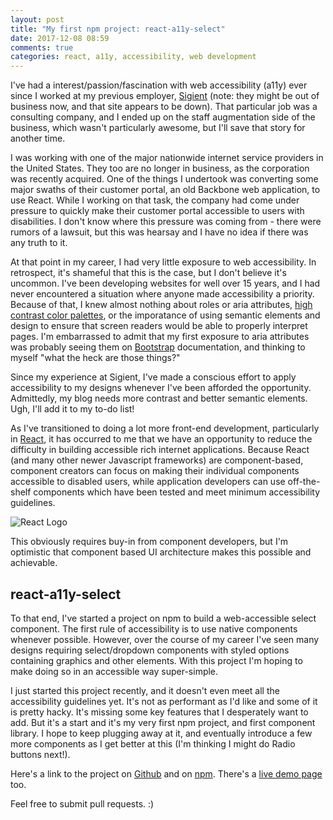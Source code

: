```yaml
---
layout: post
title: "My first npm project: react-a11y-select"
date: 2017-12-08 08:59
comments: true
categories: react, a11y, accessibility, web development
---
```

I've had a interest/passion/fascination with web accessibility (a11y) ever since I worked at my previous employer, [Sigient](https://www.sigient.com) (note: they might be out of business now, and that site appears to be down). That particular job was a consulting company, and I ended up on the staff augmentation side of the business, which wasn't particularly awesome, but I'll save that story for another time.

I was working with one of the major nationwide internet service providers in the United States. They too are no longer in business, as the corporation was recently acquired. One of the things I undertook was converting some major swaths of their customer portal, an old Backbone web application, to use React. While I working on that task, the company had come under pressure to quickly make their customer portal accessible to users with disabilities. I don't know where this pressure was coming from - there were rumors of a lawsuit, but this was hearsay and I have no idea if there was any truth to it.

At that point in my career, I had very little exposure to web accessibility. In retrospect, it's shameful that this is the case, but I don't believe it's uncommon. I've been developing websites for well over 15 years, and I had never encountered a situation where anyone made accessibility a priority. Because of that, I knew almost nothing about roles or aria attributes, [high contrast color palettes](http://colorsafe.co/), or the imporatance of using semantic elements and design to ensure that screen readers would be able to properly interpret pages. I'm embarrassed to admit that my first exposure to aria attributes was probably seeing them on [Bootstrap](http://getbootstrap.com/) documentation, and thinking to myself "what the heck are those things?"

Since my experience at Sigient, I've made a conscious effort to apply accessibility to my designs whenever I've been afforded the opportunity. Admittedly, my blog needs more contrast and better semantic elements. Ugh, I'll add it to my to-do list!

As I've transitioned to doing a lot more front-end development, particularly in [React](https://reactjs.org/), it has occurred to me that we have an opportunity to reduce the difficulty in building accessible rich internet applications. Because React (and many other newer Javascript frameworks) are component-based, component creators can focus on making their individual components accessible to disabled users, while application developers can use off-the-shelf components which have been tested and meet minimum accessibility guidelines.

![React Logo](https://upload.wikimedia.org/wikipedia/commons/thumb/a/a7/React-icon.svg/1200px-React-icon.svg.png)

This obviously requires buy-in from component developers, but I'm optimistic that component based UI architecture makes this possible and achievable.

## react-a11y-select
To that end, I've started a project on npm to build a web-accessible select component. The first rule of accessibility is to use native components whenever possible. However, over the course of my career I've seen many designs requiring select/dropdown components with styled options containing graphics and other elements. With this project I'm hoping to make doing so in an accessible way super-simple.

I just started this project recently, and it doesn't even meet all the accessibility guidelines yet. It's not as performant as I'd like and some of it is pretty hacky. It's missing some key features that I desperately want to add. But it's a start and it's my very first npm project, and first component library. I hope to keep plugging away at it, and eventually introduce a few more components as I get better at this (I'm thinking I might do Radio buttons next!). 

Here's a link to the project on [Github](https://github.com/mdesjardins/react-a11y-select) and on [npm](https://www.npmjs.com/package/react-a11y-select). There's a [live demo page](http://mikedesjardins.net/react-a11y-select/) too.

Feel free to submit pull requests. :)